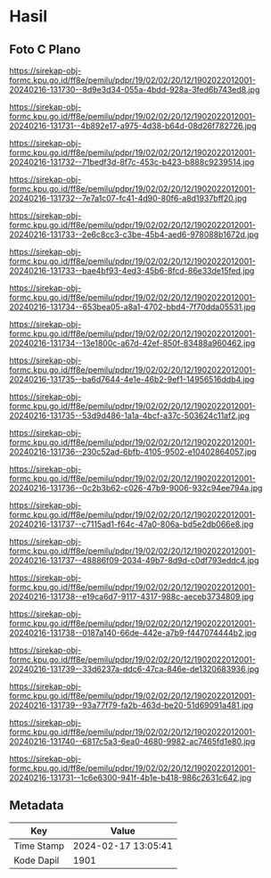 # Hasil

## Foto C Plano

https://sirekap-obj-formc.kpu.go.id/ff8e/pemilu/pdpr/19/02/02/20/12/1902022012001-20240216-131730--8d9e3d34-055a-4bdd-928a-3fed6b743ed8.jpg

https://sirekap-obj-formc.kpu.go.id/ff8e/pemilu/pdpr/19/02/02/20/12/1902022012001-20240216-131731--4b892e17-a975-4d38-b64d-08d26f782726.jpg

https://sirekap-obj-formc.kpu.go.id/ff8e/pemilu/pdpr/19/02/02/20/12/1902022012001-20240216-131732--71bedf3d-8f7c-453c-b423-b888c9239514.jpg

https://sirekap-obj-formc.kpu.go.id/ff8e/pemilu/pdpr/19/02/02/20/12/1902022012001-20240216-131732--7e7a1c07-fc41-4d90-80f6-a8d1937bff20.jpg

https://sirekap-obj-formc.kpu.go.id/ff8e/pemilu/pdpr/19/02/02/20/12/1902022012001-20240216-131733--2e6c8cc3-c3be-45b4-aed6-978088b1672d.jpg

https://sirekap-obj-formc.kpu.go.id/ff8e/pemilu/pdpr/19/02/02/20/12/1902022012001-20240216-131733--bae4bf93-4ed3-45b6-8fcd-86e33de15fed.jpg

https://sirekap-obj-formc.kpu.go.id/ff8e/pemilu/pdpr/19/02/02/20/12/1902022012001-20240216-131734--653bea05-a8a1-4702-bbd4-7f70dda05531.jpg

https://sirekap-obj-formc.kpu.go.id/ff8e/pemilu/pdpr/19/02/02/20/12/1902022012001-20240216-131734--13e1800c-a67d-42ef-850f-83488a960462.jpg

https://sirekap-obj-formc.kpu.go.id/ff8e/pemilu/pdpr/19/02/02/20/12/1902022012001-20240216-131735--ba6d7644-4e1e-46b2-9ef1-14956516ddb4.jpg

https://sirekap-obj-formc.kpu.go.id/ff8e/pemilu/pdpr/19/02/02/20/12/1902022012001-20240216-131735--53d9d486-1a1a-4bcf-a37c-503624c11af2.jpg

https://sirekap-obj-formc.kpu.go.id/ff8e/pemilu/pdpr/19/02/02/20/12/1902022012001-20240216-131736--230c52ad-6bfb-4105-9502-e10402864057.jpg

https://sirekap-obj-formc.kpu.go.id/ff8e/pemilu/pdpr/19/02/02/20/12/1902022012001-20240216-131736--0c2b3b62-c026-47b9-9006-932c94ee794a.jpg

https://sirekap-obj-formc.kpu.go.id/ff8e/pemilu/pdpr/19/02/02/20/12/1902022012001-20240216-131737--c7115ad1-f64c-47a0-806a-bd5e2db066e8.jpg

https://sirekap-obj-formc.kpu.go.id/ff8e/pemilu/pdpr/19/02/02/20/12/1902022012001-20240216-131737--48886f09-2034-49b7-8d9d-c0df793eddc4.jpg

https://sirekap-obj-formc.kpu.go.id/ff8e/pemilu/pdpr/19/02/02/20/12/1902022012001-20240216-131738--e19ca6d7-9117-4317-988c-aeceb3734809.jpg

https://sirekap-obj-formc.kpu.go.id/ff8e/pemilu/pdpr/19/02/02/20/12/1902022012001-20240216-131738--0187a140-66de-442e-a7b9-f447074444b2.jpg

https://sirekap-obj-formc.kpu.go.id/ff8e/pemilu/pdpr/19/02/02/20/12/1902022012001-20240216-131739--33d6237a-ddc6-47ca-846e-de1320683936.jpg

https://sirekap-obj-formc.kpu.go.id/ff8e/pemilu/pdpr/19/02/02/20/12/1902022012001-20240216-131739--93a77f79-fa2b-463d-be20-51d69091a481.jpg

https://sirekap-obj-formc.kpu.go.id/ff8e/pemilu/pdpr/19/02/02/20/12/1902022012001-20240216-131740--6817c5a3-6ea0-4680-9982-ac7465fd1e80.jpg

https://sirekap-obj-formc.kpu.go.id/ff8e/pemilu/pdpr/19/02/02/20/12/1902022012001-20240216-131731--1c6e6300-941f-4b1e-b418-986c2631c642.jpg


## Metadata

| Key        | Value               |
| ---------- | ------------------- |
| Time Stamp | 2024-02-17 13:05:41 |
| Kode Dapil | 1901                |



